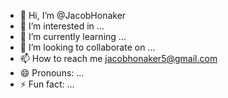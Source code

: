 - 👋 Hi, I’m @JacobHonaker
- 👀 I’m interested in ...
- 🌱 I’m currently learning ...
- 💞️ I’m looking to collaborate on ...
- 📫 How to reach me jacobhonaker5@gmail.com
- 😄 Pronouns: ...
- ⚡ Fun fact: ...

<!---
JacobHonaker/JacobHonaker is a ✨ special ✨ repository because its `README.md` (this file) appears on your GitHub profile.
You can click the Preview link to take a look at your changes.
--->
